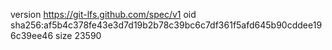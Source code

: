 version https://git-lfs.github.com/spec/v1
oid sha256:af5b4c378fe43e3d7d19b2b78c39bc6c7df361f5afd645b90cddee196c39ee46
size 23590
